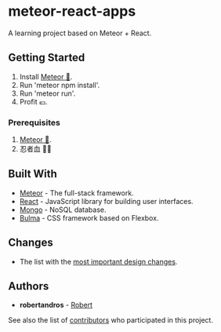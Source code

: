 # meteor-react-apps

A learning project based on Meteor + React.

## Getting Started

1. Install [Meteor 🌠](https://www.meteor.com/install).
2. Run 'meteor npm install'.
3. Run 'meteor run'.
4. Profit 💶.

### Prerequisites

1. [Meteor 🌠](https://www.meteor.com/install).
2. 忍者血 🐱‍👤

## Built With

* [Meteor](https://www.meteor.com) - The full-stack framework.
* [React](https://reactjs.org/) - JavaScript library for building user interfaces.
* [Mongo](https://www.mongodb.com/) - NoSQL database.
* [Bulma](https://bulma.io/) - CSS framework based on Flexbox.

## Changes

* The list with the [most important design changes](https://github.com/robertandros/meteor-react-apps/wiki/Important-design-changes).


## Authors

* **robertandros** - [Robert](https://github.com/robertandros)

See also the list of [contributors](https://github.com/robertandros/meteor-react-apps/graphs/contributors) who participated in this project.
 
